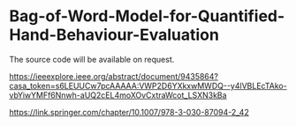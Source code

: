 # Bag-of-Word-Model-for-Quantified-Hand-Behaviour-Evaluation
The source code will be available on request.

https://ieeexplore.ieee.org/abstract/document/9435864?casa_token=s6LEUUCw7pcAAAAA:VWP2D6YXkxwMWDQ--y4lVBLEcTAko-vbYiwYMFf6Nnwh-aUQ2cEL4moXOvCxtraWcot_LSXN3kBa

https://link.springer.com/chapter/10.1007/978-3-030-87094-2_42
